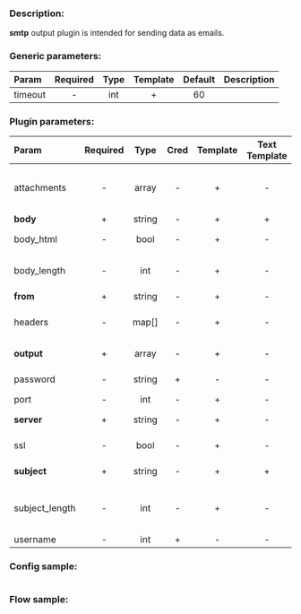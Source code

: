 ### Description:

**smtp** output plugin is intended for sending data as emails.


### Generic parameters:

| Param   | Required | Type | Template | Default | Description |
|:--------|:--------:|:----:|:--------:|:-------:|:------------|
| timeout |    -     | int  |    +     |   60    |             |


### Plugin parameters:

| Param          | Required |  Type  | Cred | Template | Text Template | Default |        Example         | Description                               |
|:---------------|:--------:|:------:|:----:|:--------:|:-------------:|:-------:|:----------------------:|:------------------------------------------|
| attachments    |    -     | array  |  -   |    +     |       -       |   []    |    ["data.array0"]     | List of [DataItem](https://github.com/livelace/gosquito/blob/master/docs/data.md) fields with files paths. |
| **body**       |    +     | string |  -   |    +     |       +       |   ""    |   "{{.RSS.CONTENT}}"   | Email body.                               |
| body_html      |    -     |  bool  |  -   |    +     |       -       |  true   |         false          | Send body as HTML.                        |
| body_length    |    -     |  int   |  -   |    +     |       -       |  10000  |          1000          | Maximum body length in letters.           |
| **from**       |    +     | string |  -   |    +     |       -       |   ""    | "gosquito@example.com" | Email from.                               |
| headers        |    -     | map[]  |  -   |    +     |       -       |  map[]  |      see example       | Dynamic list of email headers.            |
| **output**     |    +     | array  |  -   |    +     |       -       |   []    | ["user1@example.com"]  | List of recipients.                       |
| password       |    -     | string |  +   |    -     |       -       |   ""    |           ""           | SMTP password.                            |
| port           |    -     |  int   |  -   |    +     |       -       |   25    |          465           | SMTP port.                                |
| **server**     |    +     | string |  -   |    +     |       -       |   ""    |   "mail.example.com"   | SMTP server.                              |
| ssl            |    -     |  bool  |  -   |    +     |       -       |  true   |         false          | Use SSL for connection.                   |
| **subject**    |    +     | string |  -   |    +     |       +       |   ""    |  "{{.TWITTER.TEXT}}"   | Email subject.                            |
| subject_length |    -     |  int   |  -   |    +     |       -       |   100   |          300           | Maximum subject length in letters.        |
| username       |    -     |  int   |  +   |    -     |       -       |   ""    |           ""           | SMTP user.                                |


### Config sample:

```toml

```

### Flow sample:

```yaml
```

